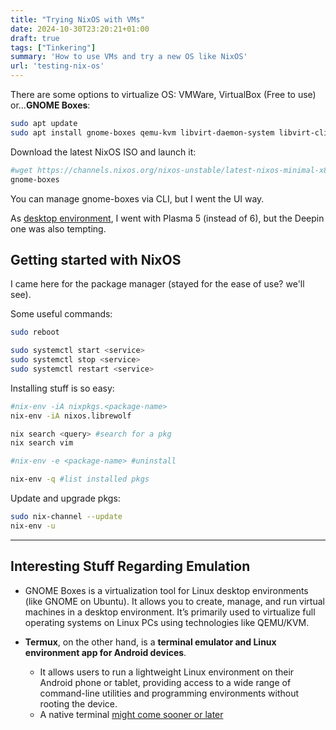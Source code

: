 ```yaml
---
title: "Trying NixOS with VMs"
date: 2024-10-30T23:20:21+01:00
draft: true
tags: ["Tinkering"]
summary: 'How to use VMs and try a new OS like NixOS'
url: 'testing-nix-os'
---
```


There are some options to virtualize OS: VMWare, VirtualBox (Free to use) or...**GNOME Boxes**:

```sh
sudo apt update
sudo apt install gnome-boxes qemu-kvm libvirt-daemon-system libvirt-clients
```

Download the latest NixOS ISO and launch it:

```sh
#wget https://channels.nixos.org/nixos-unstable/latest-nixos-minimal-x86_64-linux.iso -O nixos.iso
gnome-boxes
```

You can manage gnome-boxes via CLI, but I went the UI way.


As [desktop environment](https://wiki.nixos.org/wiki/Category:Desktop_environment), I went with Plasma 5 (instead of 6), but the Deepin one was also tempting.

## Getting started with NixOS

I came here for the package manager (stayed for the ease of use? we'll see).

Some useful commands:

```sh
sudo reboot

sudo systemctl start <service>
sudo systemctl stop <service>
sudo systemctl restart <service>
```

Installing stuff is so easy:

```sh
#nix-env -iA nixpkgs.<package-name>
nix-env -iA nixos.librewolf

nix search <query> #search for a pkg
nix search vim

#nix-env -e <package-name> #uninstall

nix-env -q #list installed pkgs
```

Update and upgrade pkgs:

```sh
sudo nix-channel --update
nix-env -u
```

---

## Interesting Stuff Regarding Emulation

* GNOME Boxes is a virtualization tool for Linux desktop environments (like GNOME on Ubuntu). It allows you to create, manage, and run virtual machines in a desktop environment. It’s primarily used to virtualize full operating systems on Linux PCs using technologies like QEMU/KVM.

* **Termux**, on the other hand, is a **terminal emulator and Linux environment app for Android devices**.
    * It allows users to run a lightweight Linux environment on their Android phone or tablet, providing access to a wide range of command-line utilities and programming environments without rooting the device.
    * A native terminal [might come sooner or later](https://www.androidpolice.com/android-linux-terminal/)